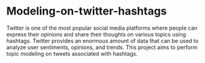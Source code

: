 # Modeling-on-twitter-hashtags
Twitter is one of the most popular social media platforms where people can express their opinions and share their thoughts on various topics using hashtags. Twitter provides an enormous amount of data that can be used to analyze user sentiments, opinions, and trends. This project aims to perform topic modeling on tweets associated with hashtags.
